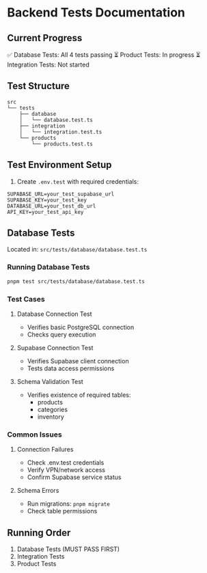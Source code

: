 # Backend Tests Documentation

## Current Progress
✅ Database Tests: All 4 tests passing
⏳ Product Tests: In progress
⏳ Integration Tests: Not started

## Test Structure
```
src
└── tests
    ├── database
    │   └── database.test.ts
    ├── integration
    │   └── integration.test.ts
    └── products
        └── products.test.ts
```

## Test Environment Setup
1. Create `.env.test` with required credentials:
```env
SUPABASE_URL=your_test_supabase_url
SUPABASE_KEY=your_test_key
DATABASE_URL=your_test_db_url
API_KEY=your_test_api_key
```

## Database Tests
Located in: `src/tests/database/database.test.ts`

### Running Database Tests
```bash
pnpm test src/tests/database/database.test.ts
```

### Test Cases
1. Database Connection Test
   - Verifies basic PostgreSQL connection
   - Checks query execution
   
2. Supabase Connection Test
   - Verifies Supabase client connection
   - Tests data access permissions

3. Schema Validation Test
   - Verifies existence of required tables:
     - products
     - categories
     - inventory

### Common Issues
1. Connection Failures
   - Check .env.test credentials
   - Verify VPN/network access
   - Confirm Supabase service status

2. Schema Errors
   - Run migrations: `pnpm migrate`
   - Check table permissions

## Running Order
1. Database Tests (MUST PASS FIRST)
2. Integration Tests
3. Product Tests
